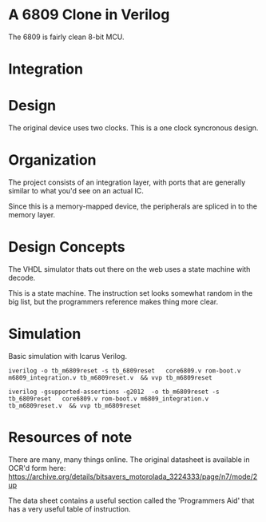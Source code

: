 # A 6809 Clone in Verilog 

The 6809 is fairly clean 8-bit MCU.

# Integration 

# Design

The original device uses two clocks.   This is a one clock syncronous design.  

# Organization

The project consists of an integration layer, with ports that are generally 
similar to what you'd see on an actual IC.  

Since this is a memory-mapped device, the peripherals are spliced in to the memory layer.

# Design Concepts
The VHDL simulator thats out there on the web uses a state machine with decode.

This is a state machine.  The instruction set looks somewhat random in the big list,
but the programmers reference makes thing more clear.   

# Simulation 

Basic simulation with Icarus Verilog.  

```iverilog -o tb_m6809reset -s tb_6809reset   core6809.v rom-boot.v m6809_integration.v tb_m6809reset.v  && vvp tb_m6809reset```

```iverilog -gsupported-assertions -g2012  -o tb_m6809reset -s tb_6809reset   core6809.v rom-boot.v m6809_integration.v tb_m6809reset.v  && vvp tb_m6809reset```

# Resources of note

There are many, many things online.   The original datasheet is 
available in OCR'd form here: https://archive.org/details/bitsavers_motorolada_3224333/page/n7/mode/2up 

The data sheet contains a useful section called the 'Programmers Aid' that 
has a very useful table of instruction.